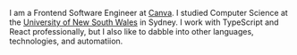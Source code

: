 I am a Frontend Software Engineer at [Canva](https://www.canva.com/). I studied Computer Science at the [University of New South Wales](https://www.unsw.edu.au/) in Sydney. I work with TypeScript and React professionally, but I also like to dabble into other languages, technologies, and automatiion.
